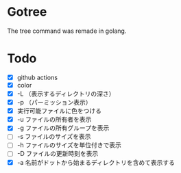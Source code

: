 # Gotree

The tree command was remade in golang.

# Todo

- [x] github actions
- [x] color
- [x] -L （表示するディレクトリの深さ）
- [x] -p （パーミッション表示）
- [x] 実行可能ファイルに色をつける
- [x] -u ファイルの所有者を表示
- [x] -g ファイルの所有グループを表示
- [ ] -s ファイルのサイズを表示
- [ ] -h ファイルのサイズを単位付きで表示
- [ ] -D ファイルの更新時刻を表示
- [x] -a 名前がドットから始まるディレクトリを含めて表示する
